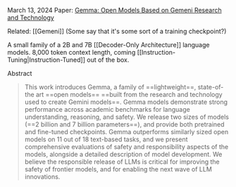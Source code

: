 March 13, 2024
Paper: [Gemma: Open Models Based on Gemeni Research and Technology](https://arxiv.org/abs/2403.08295)

Related: [[Gemeni]] (Some say that it's some sort of a training checkpoint?)

A small family of a 2B and 7B [[Decoder-Only Architecture]] language models. 8,000 token context length, coming [[Instruction-Tuning|Instruction-Tuned]] out of the box.

Abstract
> This work introduces Gemma, a family of ==lightweight==, state-of-the art ==open models== ==built from the research and technology used to create Gemini models==. Gemma models demonstrate strong performance across academic benchmarks for language understanding, reasoning, and safety. We release two sizes of models (==2 billion and 7 billion parameters==), and provide both pretrained and fine-tuned checkpoints. Gemma outperforms similarly sized open models on 11 out of 18 text-based tasks, and we present comprehensive evaluations of safety and responsibility aspects of the models, alongside a detailed description of model development. We believe the responsible release of LLMs is critical for improving the safety of frontier models, and for enabling the next wave of LLM innovations.

